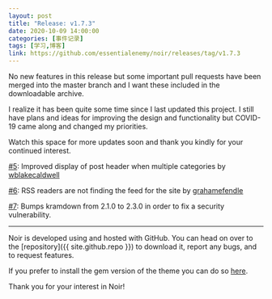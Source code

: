 ```yaml
---
layout: post
title: "Release: v1.7.3"
date: 2020-10-09 14:00:00
categories: [事件记录]
tags: [学习,博客]
link: https://github.com/essentialenemy/noir/releases/tag/v1.7.3
---
```


No new features in this release but some important pull requests have been merged into the master branch and I want these included in the downloadable archive.

I realize it has been quite some time since I last updated this project. I still have plans and ideas for improving the design and functionality but COVID-19 came along and changed my priorities.

Watch this space for more updates soon and thank you kindly for your continued interest.


[#5](https://github.com/essentialenemy/noir/pull/5): Improved display of post header when multiple categories by [wblakecaldwell](https://github.com/wblakecaldwell)

[#6](https://github.com/essentialenemy/noir/pull/6): RSS readers are not finding the feed for the site by [grahamefendle](https://github.com/grahamefendle)

[#7](https://github.com/essentialenemy/noir/pull/7): Bumps kramdown from 2.1.0 to 2.3.0 in order to fix a security vulnerability.


---

Noir is developed using and hosted with GitHub. You can head on over to the [repository]({{ site.github.repo }}) to download it, report any bugs, and to request features.

If you prefer to install the gem version of the theme you can do so [here](https://rubygems.org/gems/noir-for-jekyll).

Thank you for your interest in Noir!
